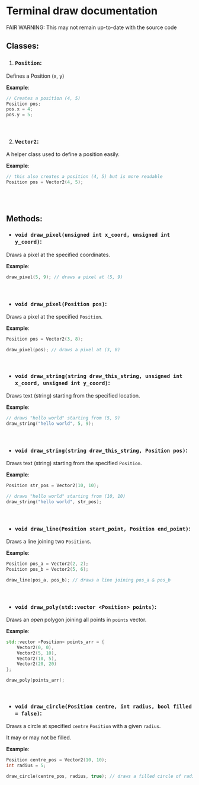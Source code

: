 # Terminal draw documentation
FAIR WARNING: This may not remain up-to-date with the source code

## Classes:

1. ### `Position`:
Defines a Position (x, y)

**Example**:
```cpp
// Creates a position (4, 5)
Position pos;
pos.x = 4;
pos.y = 5;
```

<br>

2. ### `Vector2`:
A helper class used to define a position easily.

**Example**:
```cpp
// this also creates a position (4, 5) but is more readable
Position pos = Vector2(4, 5);
```



<br><br>



## Methods:

- ### `void draw_pixel(unsigned int x_coord, unsigned int y_coord)`:

Draws a pixel at the specified coordinates.

**Example**:
```cpp
draw_pixel(5, 9); // draws a pixel at (5, 9)
```

<br>

- ### `void draw_pixel(Position pos)`:

Draws a pixel at the specified `Position`.

**Example**:
```cpp
Position pos = Vector2(3, 8);

draw_pixel(pos); // draws a pixel at (3, 8)
```

<br>

- ### `void draw_string(string draw_this_string, unsigned int x_coord, unsigned int y_coord)`:

Draws text (string) starting from the specified location.

**Example**:
```cpp
// draws "hello world" starting from (5, 9)
draw_string("hello world", 5, 9);
```

<br>

- ### `void draw_string(string draw_this_string, Position pos)`:

Draws text (string) starting from the specified `Position`.

**Example**:
```cpp
Position str_pos = Vector2(10, 10);

// draws "hello world" starting from (10, 10)
draw_string("hello world", str_pos);
```

<br>

- ### `void draw_line(Position start_point, Position end_point)`:

Draws a line joining two `Position`s.

**Example**:
```cpp
Position pos_a = Vector2(2, 2);
Position pos_b = Vector2(5, 6);

draw_line(pos_a, pos_b); // draws a line joining pos_a & pos_b
```

<br>

- ### `void draw_poly(std::vector <Position> points)`:
Draws an *open* polygon joining all points in `points` vector.

**Example**:
```cpp
std::vector <Position> points_arr = {
    Vector2(0, 0),
    Vector2(5, 10),
    Vector2(10, 5),
    Vector2(20, 20)
};

draw_poly(points_arr);
```

<br>

- ### `void draw_circle(Position centre, int radius, bool filled = false)`:

Draws a circle at specified `centre` `Position` with a given `radius`.

It may or may not be filled.

**Example**:
```cpp
Position centre_pos = Vector2(10, 10);
int radius = 5;

draw_circle(centre_pos, radius, true); // draws a filled circle of radius 5 at (10, 10); 
```